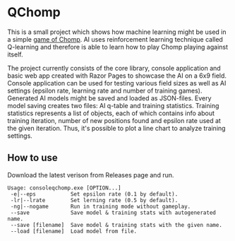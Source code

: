 # QChomp
This is a small project which shows how machine learning might be used in a simple [game of Chomp](https://en.wikipedia.org/wiki/Chomp).
AI uses reinforcement learning technique called Q-learning and therefore is able to learn how to play Chomp playing against itself.

The project currently consists of the core library, console application and basic web app created with Razor Pages to showcase the AI on a 6x9 field.
Console application can be used for testing various field sizes as well as AI settings (epsilon rate, learning rate and number of training games).
Generated AI models might be saved and loaded as JSON-files. Every model saving creates two files: AI q-table and training statistics.
Training statistics represents a list of objects, each of which contains info about training iteration, number of new positions found and epsilon rate
used at the given iteration. Thus, it's possible to plot a line chart to analyze training settings.

## How to use
Download the latest verison from Releases page and run.
```
Usage: consoleqchomp.exe [OPTION...]
 -e|--eps           Set epsilon rate (0.1 by default).
 -lr|--lrate        Set lerning rate (0.5 by default).
 -ng|--nogame       Run in training mode without gameplay.
 --save             Save model & training stats with autogenerated name.
 --save [filename]  Save model & training stats with the given name.
 --load [filename]  Load model from file.
```